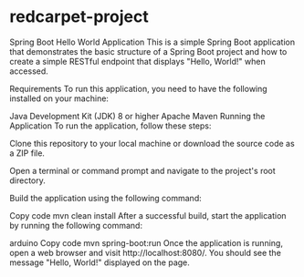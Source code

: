 # redcarpet-project

Spring Boot Hello World Application
This is a simple Spring Boot application that demonstrates the basic structure of a Spring Boot project and how to create a simple RESTful endpoint that displays "Hello, World!" when accessed.

Requirements
To run this application, you need to have the following installed on your machine:

Java Development Kit (JDK) 8 or higher
Apache Maven
Running the Application
To run the application, follow these steps:

Clone this repository to your local machine or download the source code as a ZIP file.

Open a terminal or command prompt and navigate to the project's root directory.

Build the application using the following command:

Copy code
mvn clean install
After a successful build, start the application by running the following command:

arduino
Copy code
mvn spring-boot:run
Once the application is running, open a web browser and visit http://localhost:8080/. You should see the message "Hello, World!" displayed on the page.

